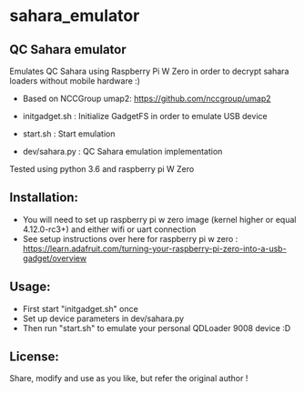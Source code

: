 # sahara_emulator

QC Sahara emulator
------------------------------------

Emulates QC Sahara using Raspberry Pi W Zero in order
to decrypt sahara loaders without mobile hardware :)

* Based on NCCGroup umap2: https://github.com/nccgroup/umap2

* initgadget.sh : Initialize GadgetFS in order to emulate USB device
* start.sh  : Start emulation
* dev/sahara.py : QC Sahara emulation implementation

Tested using python 3.6 and raspberry pi W Zero


Installation:
-------------
* You will need to set up raspberry pi w zero image (kernel higher or equal 4.12.0-rc3+) and either wifi or uart connection
* See setup instructions over here for raspberry pi w zero : https://learn.adafruit.com/turning-your-raspberry-pi-zero-into-a-usb-gadget/overview

Usage:
------
* First start "initgadget.sh" once
* Set up device parameters in dev/sahara.py
* Then run "start.sh" to emulate your personal QDLoader 9008 device :D

License:
-------- 
Share, modify and use as you like, but refer the original author !
